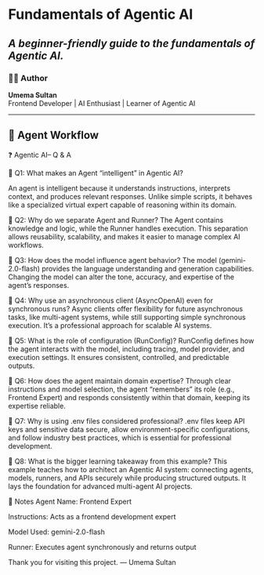 # Fundamentals of Agentic AI
_A beginner-friendly guide to the fundamentals of Agentic AI._
---
### 👩‍💻 Author
**Umema Sultan**  
Frontend Developer | AI Enthusiast | Learner of Agentic AI  

---
## 🧩 Agent Workflow

❓ Agentic AI– Q & A

🔹 Q1: What makes an Agent “intelligent” in Agentic AI? 

An agent is intelligent because it understands instructions, interprets context, and produces relevant responses. Unlike simple scripts, it behaves like a specialized virtual expert capable of reasoning within its domain.

🔹 Q2: Why do we separate Agent and Runner?
The Agent contains knowledge and logic, while the Runner handles execution.
This separation allows reusability, scalability, and makes it easier to manage complex AI workflows.

🔹 Q3: How does the model influence agent behavior?
The model (gemini-2.0-flash) provides the language understanding and generation capabilities.
Changing the model can alter the tone, accuracy, and expertise of the agent’s responses.

🔹 Q4: Why use an asynchronous client (AsyncOpenAI) even for synchronous runs?
Async clients offer flexibility for future asynchronous tasks, like multi-agent systems, while still supporting simple synchronous execution.
It’s a professional approach for scalable AI systems.

🔹 Q5: What is the role of configuration (RunConfig)?
RunConfig defines how the agent interacts with the model, including tracing, model provider, and execution settings.
It ensures consistent, controlled, and predictable outputs.

🔹 Q6: How does the agent maintain domain expertise?
Through clear instructions and model selection, the agent “remembers” its role (e.g., Frontend Expert) and responds consistently within that domain, keeping its expertise reliable.

🔹 Q7: Why is using .env files considered professional?
.env files keep API keys and sensitive data secure, allow environment-specific configurations, and follow industry best practices, which is essential for professional development.

🔹 Q8: What is the bigger learning takeaway from this example?
This example teaches how to architect an Agentic AI system: connecting agents, models, runners, and APIs securely while producing structured outputs.
It lays the foundation for advanced multi-agent AI projects.

📌 Notes
Agent Name: Frontend Expert

Instructions: Acts as a frontend development expert

Model Used: gemini-2.0-flash

Runner: Executes agent synchronously and returns output

Thank you for visiting this project.
— Umema Sultan




